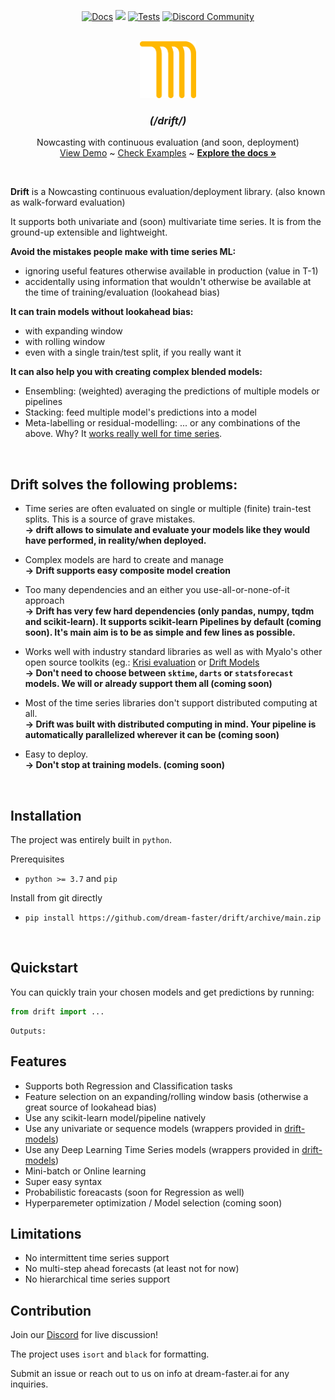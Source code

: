 <!-- # Drift -->



<p align="center">
  <a href="https://dream-faster.github.io/drift/"><img alt="Docs" src="https://img.shields.io/github/actions/workflow/status/dream-faster/drift/docs.yaml?logo=readthedocs"></a>
  <a href="https://codecov.io/gh/dream-faster/drift" ><img src="https://codecov.io/gh/dream-faster/drift/branch/main/graph/badge.svg?token=Z7I2XSF188"/></a>
  <a href="https://github.com/dream-faster/drift/actions/workflows/ci-cd.yaml"><img alt="Tests" src="https://github.com/dream-faster/drift/actions/workflows/ci-cd.yaml/badge.svg"/></a>
  <a href="https://discord.gg/EKJQgfuBpE"><img alt="Discord Community" src="https://img.shields.io/badge/Discord-%235865F2.svg?logo=discord&logoColor=white"></a>
</p>


<!-- PROJECT LOGO -->
<br />
<div align="center">
  <a href="https://dream-faster.github.io/drift/">
    <img src="docs/source/images/logo.png" alt="Logo" width="90" >
  </a>

<h3 align="center"> <i>(/drift/)</i></h3>
  <p align="center">
    Nowcasting with continuous evaluation (and soon, deployment)
    <br />
    <a href="https://github.com/dream-faster/drift">View Demo</a>  ~
    <a href="https://github.com/dream-faster/drift/tree/main/src/drift/examples">Check Examples</a> ~
    <a href="https://dream-faster.github.io/drift/"><strong>Explore the docs »</strong></a>
  </p>
</div>
<br />

**Drift** is a Nowcasting continuous evaluation/deployment library.
(also known as walk-forward evaluation)

It supports both univariate and (soon) multivariate time series.
It is from the ground-up extensible and lightweight.

**Avoid the mistakes people make with time series ML:**
- ignoring useful features otherwise available in production (value in T-1)
- accidentally using information that wouldn't otherwise be available at the time of training/evaluation (lookahead bias)

**It can train models without lookahead bias:**
- with expanding window
- with rolling window
- even with a single train/test split, if you really want it
  
**It can also help you with creating complex blended models:**
- Ensembling: (weighted) averaging the predictions of multiple models or pipelines
- Stacking: feed multiple model's predictions into a model
- Meta-labelling or residual-modelling: 
... or any combinations of the above.
Why? It [works really well for time series](https://linkinghub.elsevier.com/retrieve/pii/S0169207022001480).
  



  
<br/>

## Drift solves the following problems:

- Time series are often evaluated on single or multiple (finite) train-test splits. This is a source of grave mistakes.<br/>
**→ drift allows to simulate and evaluate your models like they would have performed, in reality/when deployed.**

- Complex models are hard to create and manage<br/>
**→ Drift supports easy composite model creation**

- Too many dependencies and an either you use-all-or-none-of-it approach<br/>
**→ Drift has very few hard dependencies (only pandas, numpy, tqdm and scikit-learn). It supports scikit-learn Pipelines by default (coming soon). It's main aim is to be as simple and few lines as possible.**

- Works well with industry standard libraries as well as with Myalo's other open source toolkits (eg.: [Krisi evaluation](https://github.com/dream-faster/krisi) or [Drift Models]([h](https://github.com/dream-faster/drift-models))<br/>
**→ Don't need to choose between `sktime`, `darts` or `statsforecast` models. We will or already support them all (coming soon)**

- Most of the time series libraries don't support distributed computing at all.<br/>
**→ Drift was built with distributed computing in mind. Your pipeline is automatically parallelized wherever it can be (coming soon)**

- Easy to deploy.<br/>
**→ Don't stop at training models. (coming soon)**


<br/>

## Installation


The project was entirely built in ``python``. 

Prerequisites

* ``python >= 3.7`` and ``pip``


Install from git directly

*  ``pip install https://github.com/dream-faster/drift/archive/main.zip ``

<br/>

## Quickstart

You can quickly train your chosen models and get predictions by running:

```python
from drift import ...
```


```
Outputs:
```



## Features

- Supports both Regression and Classification tasks
- Feature selection on an expanding/rolling window basis (otherwise a great source of lookahead bias)
- Use any scikit-learn model/pipeline natively
- Use any univariate or sequence models (wrappers provided in [drift-models](https://github.com/dream-faster/drift-models))
- Use any Deep Learning Time Series models (wrappers provided in [drift-models](https://github.com/dream-faster/drift-models))
- Mini-batch or Online learning
- Super easy syntax
- Probabilistic foreacasts (soon for Regression as well)
- Hyperparemeter optimization / Model selection (coming soon)


## Limitations

- No intermittent time series support
- No multi-step ahead forecasts (at least not for now)
- No hierarchical time series support


## Contribution

Join our [Discord](https://discord.gg/EKJQgfuBpE) for live discussion!

The project uses ``isort`` and ``black`` for formatting.

Submit an issue or reach out to us on info at dream-faster.ai for any inquiries.


